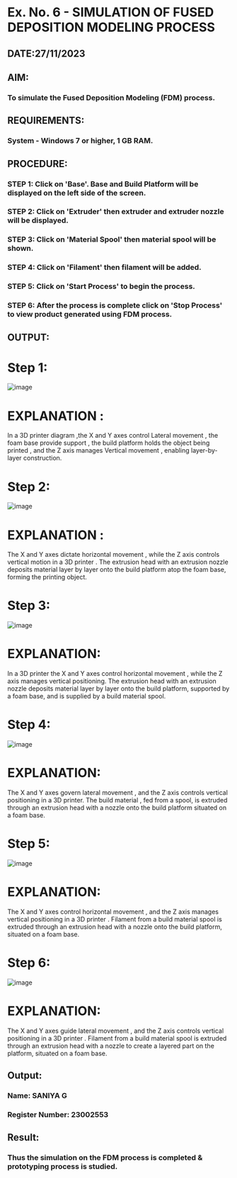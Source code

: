 # Ex. No. 6 - SIMULATION OF FUSED DEPOSITION MODELING PROCESS

## DATE:27/11/2023 
## AIM:
### To simulate the Fused Deposition Modeling (FDM) process.

## REQUIREMENTS:
### System - Windows 7 or higher, 1 GB RAM.

## PROCEDURE:
### STEP 1: Click on 'Base'. Base and Build Platform will be displayed on the left side of the screen.
### STEP 2: Click on 'Extruder' then extruder and extruder nozzle will be displayed.
### STEP 3: Click on 'Material Spool' then material spool will be shown.
### STEP 4: Click on 'Filament' then filament will be added.
### STEP 5: Click on 'Start Process' to begin the process.
### STEP 6: After the process is complete click on 'Stop Process' to view product generated using FDM process.

## OUTPUT:
# Step 1:
![image](https://github.com/saniyaganesamoorthy/Ex.-No---6.-SIMULATION-OF-FUSED-DEPOSITION-MODELING-PROCESS/assets/145742583/54077e16-e4c6-40c1-9604-65f3af7f1c6c)
# EXPLANATION :  
In a 3D printer diagram ,the X and Y axes control
Lateral movement , the foam base provide support , the build platform holds the object being printed , and the Z axis manages
Vertical movement , enabling layer-by-layer construction.
# Step 2:
![image](https://github.com/saniyaganesamoorthy/Ex.-No---6.-SIMULATION-OF-FUSED-DEPOSITION-MODELING-PROCESS/assets/145742583/8c8cad30-6c37-44e4-b346-91d28e1fbfd2)	
# EXPLANATION : 
The X and Y axes dictate horizontal movement , while the Z axis controls vertical motion in a 3D printer . The extrusion head with an extrusion nozzle deposits material layer by layer onto the build platform atop the foam base, forming the printing object.
# Step 3:
![image](https://github.com/saniyaganesamoorthy/Ex.-No---6.-SIMULATION-OF-FUSED-DEPOSITION-MODELING-PROCESS/assets/145742583/79ee2205-3120-48a5-9b47-74d17fe4d10b)
# EXPLANATION:
In a 3D printer the X and Y axes control horizontal movement , while the Z axis manages vertical positioning. The extrusion head with an extrusion nozzle deposits material layer by layer onto the build platform, supported by a foam base, and is supplied by a build material spool.
# Step 4:
![image](https://github.com/saniyaganesamoorthy/Ex.-No---6.-SIMULATION-OF-FUSED-DEPOSITION-MODELING-PROCESS/assets/145742583/00ab3e5b-e6a4-48c7-8c15-04e4940f8edb)
# EXPLANATION:
The X and Y axes govern lateral movement , and the Z axis controls vertical positioning in a 3D printer. The build material , fed from a spool, is extruded through an extrusion head with a nozzle onto the build platform situated on a foam base.	
# Step 5:
![image](https://github.com/saniyaganesamoorthy/Ex.-No---6.-SIMULATION-OF-FUSED-DEPOSITION-MODELING-PROCESS/assets/145742583/41b98be2-af56-4e42-802b-5f0fcbb67502)
# EXPLANATION: 
The X and Y axes control horizontal movement , and the Z axis manages vertical positioning in a 3D printer . Filament from a build material spool is extruded through an extrusion head with a nozzle onto the build platform, situated on a foam base.
# Step 6:
![image](https://github.com/saniyaganesamoorthy/Ex.-No---6.-SIMULATION-OF-FUSED-DEPOSITION-MODELING-PROCESS/assets/145742583/546ec936-feab-4940-9c6b-4d78fb8b0c57)
# EXPLANATION: 
The X and Y axes guide lateral movement , and the Z axis controls vertical positioning in a 3D printer . Filament from a build material spool is extruded through an extrusion head with a nozzle to create a layered part on the platform, situated on a foam base.
## Output:

### Name: SANIYA G
### Register Number: 23002553

## Result:
### Thus the simulation on the FDM process is completed & prototyping process is studied.
